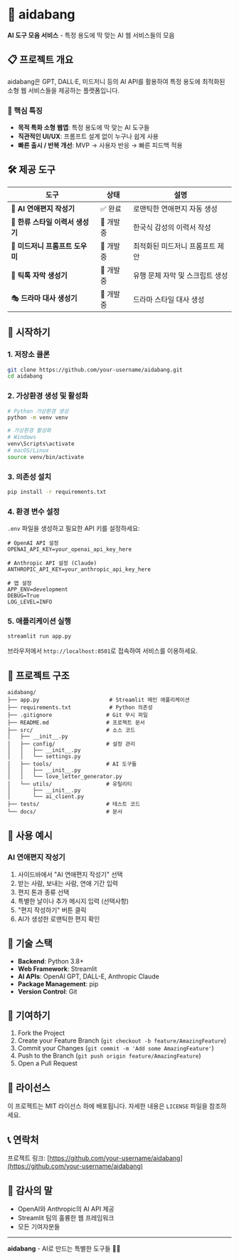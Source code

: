 # 🤖 aidabang

**AI 도구 모음 서비스** - 특정 용도에 딱 맞는 AI 웹 서비스들의 모음

## 📋 프로젝트 개요

aidabang은 GPT, DALL·E, 미드저니 등의 AI API를 활용하여 특정 용도에 최적화된 소형 웹 서비스들을 제공하는 플랫폼입니다.

### 🎯 핵심 특징

- **목적 특화 소형 웹앱**: 특정 용도에 딱 맞는 AI 도구들
- **직관적인 UI/UX**: 프롬프트 설계 없이 누구나 쉽게 사용
- **빠른 출시 / 반복 개선**: MVP → 사용자 반응 → 빠른 피드백 적용

## 🛠 제공 도구

| 도구 | 상태 | 설명 |
|------|------|------|
| 💌 **AI 연애편지 작성기** | ✅ 완료 | 로맨틱한 연애편지 자동 생성 |
| 📄 **한류 스타일 이력서 생성기** | 🚧 개발중 | 한국식 감성의 이력서 작성 |
| 🎨 **미드저니 프롬프트 도우미** | 🚧 개발중 | 최적화된 미드저니 프롬프트 제안 |
| 📱 **틱톡 자막 생성기** | 🚧 개발중 | 유행 문체 자막 및 스크립트 생성 |
| 🎭 **드라마 대사 생성기** | 🚧 개발중 | 드라마 스타일 대사 생성 |

## 🚀 시작하기

### 1. 저장소 클론

```bash
git clone https://github.com/your-username/aidabang.git
cd aidabang
```

### 2. 가상환경 생성 및 활성화

```bash
# Python 가상환경 생성
python -m venv venv

# 가상환경 활성화
# Windows
venv\Scripts\activate
# macOS/Linux
source venv/bin/activate
```

### 3. 의존성 설치

```bash
pip install -r requirements.txt
```

### 4. 환경 변수 설정

`.env` 파일을 생성하고 필요한 API 키를 설정하세요:

```env
# OpenAI API 설정
OPENAI_API_KEY=your_openai_api_key_here

# Anthropic API 설정 (Claude)
ANTHROPIC_API_KEY=your_anthropic_api_key_here

# 앱 설정
APP_ENV=development
DEBUG=True
LOG_LEVEL=INFO
```

### 5. 애플리케이션 실행

```bash
streamlit run app.py
```

브라우저에서 `http://localhost:8501`로 접속하여 서비스를 이용하세요.

## 📁 프로젝트 구조

```
aidabang/
├── app.py                      # Streamlit 메인 애플리케이션
├── requirements.txt            # Python 의존성
├── .gitignore                 # Git 무시 파일
├── README.md                  # 프로젝트 문서
├── src/                       # 소스 코드
│   ├── __init__.py
│   ├── config/                # 설정 관리
│   │   ├── __init__.py
│   │   └── settings.py
│   ├── tools/                 # AI 도구들
│   │   ├── __init__.py
│   │   └── love_letter_generator.py
│   └── utils/                 # 유틸리티
│       ├── __init__.py
│       └── ai_client.py
├── tests/                     # 테스트 코드
└── docs/                      # 문서
```

## 🎨 사용 예시

### AI 연애편지 작성기

1. 사이드바에서 "AI 연애편지 작성기" 선택
2. 받는 사람, 보내는 사람, 연애 기간 입력
3. 편지 톤과 종류 선택
4. 특별한 날이나 추가 메시지 입력 (선택사항)
5. "편지 작성하기" 버튼 클릭
6. AI가 생성한 로맨틱한 편지 확인

## 🔧 기술 스택

- **Backend**: Python 3.8+
- **Web Framework**: Streamlit
- **AI APIs**: OpenAI GPT, DALL-E, Anthropic Claude
- **Package Management**: pip
- **Version Control**: Git

## 🤝 기여하기

1. Fork the Project
2. Create your Feature Branch (`git checkout -b feature/AmazingFeature`)
3. Commit your Changes (`git commit -m 'Add some AmazingFeature'`)
4. Push to the Branch (`git push origin feature/AmazingFeature`)
5. Open a Pull Request

## 📝 라이선스

이 프로젝트는 MIT 라이선스 하에 배포됩니다. 자세한 내용은 `LICENSE` 파일을 참조하세요.

## 📞 연락처

프로젝트 링크: [https://github.com/your-username/aidabang](https://github.com/your-username/aidabang)

## 🙏 감사의 말

- OpenAI와 Anthropic의 AI API 제공
- Streamlit 팀의 훌륭한 웹 프레임워크
- 모든 기여자분들

---

**aidabang** - AI로 만드는 특별한 도구들 🤖✨
